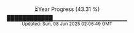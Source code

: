 <p align="center">
⏳Year Progress (43.31 %) <br>
████████████▁▁▁▁▁▁▁▁▁▁▁▁▁▁▁▁▁▁ <br>
<sub>Updated: Sun, 08 Jun 2025 02:06:49 GMT</sub>
</p>

